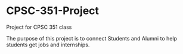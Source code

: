 # CPSC-351-Project
Project for CPSC 351 class

The purpose of this project is to connect Students and Alumni to help students get jobs and internships.

